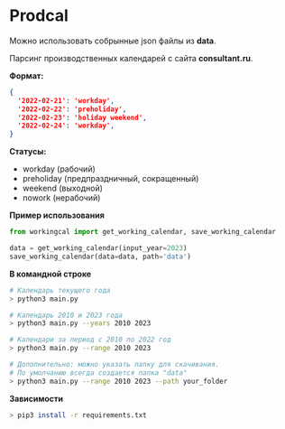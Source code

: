 # Prodcal

Можно использовать собрынные json файлы из **data**.

Парсинг производственных календарей с сайта **consultant.ru**.

**Формат:**

```json
{
  '2022-02-21': 'workday',
  '2022-02-22': 'preholiday',
  '2022-02-23': 'holiday weekend',
  '2022-02-24': 'workday',
}
```

**Статусы:**

- workday (рабочий)
- preholiday (предпраздничный, сокращенный)
- weekend (выходной)
- nowork (нерабочий)


**Пример использования**

```Python
from workingcal import get_working_calendar, save_working_calendar

data = get_working_calendar(input_year=2023)
save_working_calendar(data=data, path='data')
```

**В командной строке**

```bash
# Календарь текущего года
> python3 main.py
```

```bash
# Календарь 2010 и 2023 года
> python3 main.py --years 2010 2023
```

```bash
# Календари за период с 2010 по 2022 год
> python3 main.py --range 2010 2023
```

```bash
# Дополнительно: можно указать папку для скачивания.
# По умолчанию всегда создается папка "data"
> python3 main.py --range 2010 2023 --path your_folder
```


**Зависимости**
```bash
> pip3 install -r requirements.txt
```
